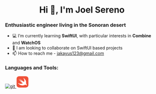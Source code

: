 <h1 align="center">Hi 👋,  I'm Joel Sereno</h1>
<h3 align="left">Enthusiastic engineer living in the Sonoran desert</h3>


- 💻 I’m currently learning **SwiftUI**, with particular interests in **Combine** and **WatchOS**
- 👥 I am looking to collaborate on SwiftUI based projects
- 📫 How to reach me - jakayus123@gmail.com


<h3 align="left">Languages and Tools:</h3>
<p align="left"> <a href="https://git-scm.com/" target="_blank"> <img src="https://www.vectorlogo.zone/logos/git-scm/git-scm-icon.svg" alt="git" width="40" height="40"/> </a> <a href="https://developer.apple.com/swift/" target="_blank"> <img src="https://raw.githubusercontent.com/devicons/devicon/master/icons/swift/swift-original.svg" alt="swift" width="40" height="40"/> </a> </p>





<!---
Jakayus/Jakayus is a ✨ special ✨ repository because its `README.md` (this file) appears on your GitHub profile.
You can click the Preview link to take a look at your changes.
--->
